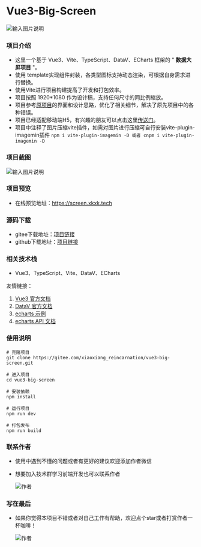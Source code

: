 # Vue3-Big-Screen
![输入图片说明](https://xkxk-1253929253.cos.ap-shanghai.myqcloud.com/vue3-big-screen/logo.jpg)

### 项目介绍

- 这里一个基于 Vue3、Vite、TypeScript、DataV、ECharts 框架的 " **数据大屏项目** "。
- 使用 template实现组件封装，各类型图标支持动态渲染，可根据自身需求进行替换。
- 使用Vite进行项目构建提高了开发和打包效率。
- 项目按照 1920*1080 作为设计稿，支持任何尺寸的同比例缩放。
- 项目参考[原项目](https://gitee.com/MTrun/vue-big-screen-plugin)的界面和设计思路，优化了相关细节，解决了原先项目中的各种错误。
- 项目已经适配移动端H5，有兴趣的朋友可以点击这里[传送门](https://gitee.com/xiaoxiang_reincarnation/vue3-big-screen-mobile.git)。
- 项目中注释了图片压缩vite插件，如需对图片进行压缩可自行安装vite-plugin-imagemin插件 
  ```npm i vite-plugin-imagemin -D 或者 cnpm i vite-plugin-imagemin -D```
### 项目截图
![输入图片说明](https://xkxk-1253929253.cos.ap-shanghai.myqcloud.com/vue3-big-screen/big-screen_2m.gif)

### 项目预览
- 在线预览地址：https://screen.xkxk.tech

### 源码下载
- gitee下载地址：[项目链接](https://gitee.com/xiaoxiang_reincarnation/vue3-big-screen.git)
- github下载地址：[项目链接](https://github.com/dddggg123/vue3-big-screen.git)
### 相关技术栈

- Vue3、TypeScript、Vite、DataV、ECharts

友情链接：

1.  [Vue3 官方文档](https://composition-api.vuejs.org/zh/api.html#setup)
2.  [DataV 官方文档](http://datav.jiaminghi.com/guide/)
3.  [echarts 示例](https://echarts.apache.org/examples/zh/index.html)
4.  [echarts API 文档](https://echarts.apache.org/zh/api.html#echarts)

### 使用说明
```
# 克隆项目
git clone https://gitee.com/xiaoxiang_reincarnation/vue3-big-screen.git

# 进入项目
cd vue3-big-screen

# 安装依赖
npm install

# 运行项目
npm run dev

# 打包发布
npm run build
```

### 联系作者

- 使用中遇到不懂的问题或者有更好的建议欢迎添加作者微信
- 想要加入技术群学习前端开发也可以联系作者

  ![作者](https://xkxk-1253929253.cos.ap-shanghai.myqcloud.com/author/author_wechat.jpg?imageView2/1/w/300/h/300)

### 写在最后

- 如果你觉得本项目不错或者对自己工作有帮助，欢迎点个star或者打赏作者一杯咖啡！

   ![作者](https://xkxk-1253929253.cos.ap-shanghai.myqcloud.com/author/author_admire.jpg?imageView2/1/w/300/h/300)





